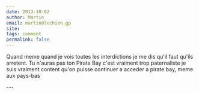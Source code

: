 ```yaml
---
date: 2013-10-02
author: Martin
email: martin@lechien.gp
site: 
tags: comment
permalink: false
---
```


<p>Quand meme quand je vois toutes les interdictions je me dis qu'il faut qu'ils arretent. Tu n'auras pas ton Pirate Bay c'est vraiment trop paternaliste je suis vraiment content qu'on puisse continuer a acceder a pirate bay, meme aux pays-bas</p>
---